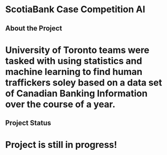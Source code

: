 # ScotiaBank Case Competition AI

## About the Project
# University of Toronto teams were tasked with using statistics and machine learning to find human traffickers soley based on a data set of Canadian Banking Information over the course of a year. 

## Project Status
# Project is still in progress!
